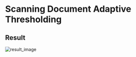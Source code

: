 # Scanning Document Adaptive Thresholding

## Result

![result_image](https://user-images.githubusercontent.com/68801296/92075454-26ebe700-edd6-11ea-927d-efb868445db1.png)

